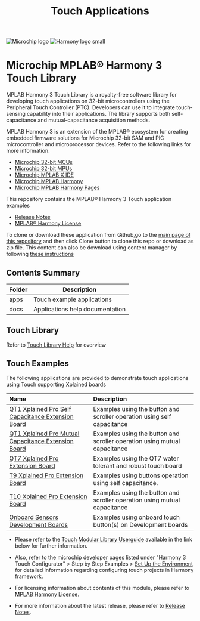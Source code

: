 ﻿---
title: Touch Applications
has_children: true
has_toc: false
nav_order: 1
---

![Microchip logo](https://raw.githubusercontent.com/wiki/Microchip-MPLAB-Harmony/Microchip-MPLAB-Harmony.github.io/images/microchip_logo.png)
![Harmony logo small](https://raw.githubusercontent.com/wiki/Microchip-MPLAB-Harmony/Microchip-MPLAB-Harmony.github.io/images/microchip_mplab_harmony_logo_small.png)

# Microchip MPLAB® Harmony 3 Touch Library

MPLAB Harmony 3 Touch Library is a royalty-free software library for developing touch applications on 32-bit microcontrollers using the Peripheral Touch Controller (PTC).
Developers can use it to integrate touch-sensing capability into their applications. The library supports both self-capacitance and mutual-capacitance acquisition methods.

MPLAB Harmony 3 is an extension of the MPLAB® ecosystem for creating
embedded firmware solutions for Microchip 32-bit SAM and PIC microcontroller
and microprocessor devices. Refer to the following links for more information.

- [Microchip 32-bit MCUs](https://www.microchip.com/design-centers/32-bit)
- [Microchip 32-bit MPUs](https://www.microchip.com/design-centers/32-bit-mpus)
- [Microchip MPLAB X IDE](https://www.microchip.com/mplab/mplab-x-ide)
- [Microchip MPLAB Harmony](https://www.microchip.com/mplab/mplab-harmony)
- [Microchip MPLAB Harmony Pages](https://microchip-mplab-harmony.github.io/)

This repository contains the MPLAB® Harmony 3 Touch application examples

- [Release Notes](release_notes.md)
- [MPLAB® Harmony License](Microchip_SLA001.md)

To clone or download these application from Github,go to the [main page of this repository](https://github.com/Microchip-MPLAB-Harmony/touch_apps) and then click Clone button to clone this repo or download as zip file. This content can also be download using content manager by following [these instructions](https://github.com/Microchip-MPLAB-Harmony/contentmanager/wiki)

## Contents Summary

| Folder | Description                     |
| ------ | ------------------------------- |
| apps   | Touch example applications      |
| docs   | Applications help documentation |

## Touch Library

Refer to [Touch Library Help](https://microchip-mplab-harmony.github.io/touch) for overview

## Touch Examples

The following applications are provided to demonstrate touch applications using Touch supporting Xplained boards

| Name                                                                                           | Description                                                               |
| :--------------------------------------------------------------------------------------------- | :------------------------------------------------------------------------ |
| [QT1 Xplained Pro Self Capacitance Extension Board](apps/qt1_selfcap_xpro_board/readme.md)     | Examples using the button and scroller operation using self capacitance   |
| [QT1 Xplained Pro Mutual Capacitance Extension Board](apps/qt1_mutualcap_xpro_board/readme.md) | Examples using the button and scroller operation using mutual capacitance |
| [QT7 Xplained Pro Extension Board](apps/qt7_selfcap_xpro_board/readme.md)                      | Examples using the QT7 water tolerant and robust touch board              |
| [T9 Xplained Pro Extension Board](apps/t9_selfcap_xpro_board/readme.md)                        | Examples using buttons operation using self capacitance.                  |
| [T10 Xplained Pro Extension Board](apps/t10_mutualcap_xpro_board/readme.md)                    | Examples using the button and scroller operation using mutual capacitance |
| [Onboard Sensors Development Boards](apps/onboard_sensor/readme.md)                            | Examples using onboard touch button(s) on Development boards              |

- Please refer to the [Touch Modular Library Userguide](https://www.microchip.com/mymicrochip/filehandler.aspx?ddocname=en590454) available in the link below for further information.

- Also, refer to the microchip developer pages listed under "Harmony 3 Touch Configurator" > Step by Step Examples > [Set Up the Environment](http://microchipdeveloper.com/touch:set-up-the-environment) for detailed information regarding configuring touch projects in Harmony framework.

- For licensing information about contents of this module, please refer to [MPLAB Harmony License](Microchip_SLA001.md).

- For more information about the latest release, please refer to [Release Notes](release_notes.md).
